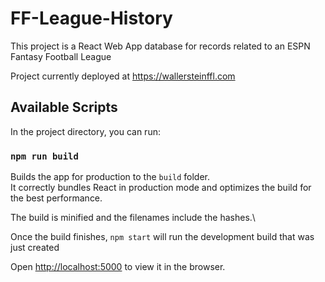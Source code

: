 # FF-League-History

This project is a React Web App database for records related to an ESPN Fantasy Football League

Project currently deployed at https://wallersteinffl.com

## Available Scripts

In the project directory, you can run:

### `npm run build`

Builds the app for production to the `build` folder.\
It correctly bundles React in production mode and optimizes the build for the best performance.

The build is minified and the filenames include the hashes.\

Once the build finishes, `npm start` will run the development build that was just created

Open [http://localhost:5000](http://localhost:5000) to view it in the browser.
